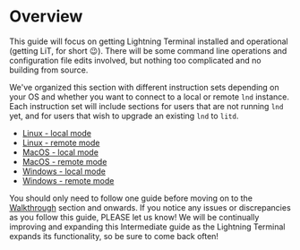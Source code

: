 # Overview

This guide will focus on getting Lightning Terminal installed and operational \(getting LiT, for short 😉\). There will be some command line operations and configuration file edits involved, but nothing too complicated and no building from source.

We've organized this section with different instruction sets depending on your OS and whether you want to connect to a local or remote `lnd` instance. Each instruction set will include sections for users that are not running `lnd` yet, and for users that wish to upgrade an existing `lnd` to `litd`.

* [Linux - local mode ](ubuntu-integrated.md)
* [Linux - remote mode](linux-remote.md)
* [MacOS - local mode](macos-integrated-mode.md)
* [MacOS - remote mode](macos-remote-mode.md)
* [Windows - local mode](windows-integrated-mode.md)
* [Windows - remote mode](windows-remote-mode.md)

You should only need to follow one guide before moving on to the [Walkthrough](../walkthrough.md) section and onwards. If you notice any issues or discrepancies as you follow this guide, PLEASE let us know! We will be continually improving and expanding this Intermediate guide as the Lightning Terminal expands its functionality, so be sure to come back often!

